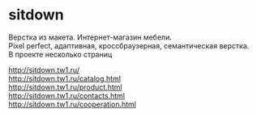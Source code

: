 # sitdown
Верстка из макета. Интернет-магазин мебели.<br>
Pixel perfect, адаптивная, кроссбраузерная, семантическая верстка.<br>
В проекте несколько страниц<br>

http://sitdown.tw1.ru/ <br>
http://sitdown.tw1.ru/catalog.html <br>
http://sitdown.tw1.ru/product.html <br>
http://sitdown.tw1.ru/contacts.html <br>
http://sitdown.tw1.ru/cooperation.html <br>
